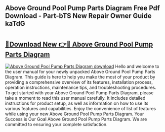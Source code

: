 ## Above Ground Pool Pump Parts Diagram Free Pdf Download - Part-bTS New Repair Owner Guide kaTdG

# <h2><a href="http://dfjrjc.blite.top/?on=Above+Ground+Pool+Pump+Parts+Diagram">🔗Download New 👉🔴 Above Ground Pool Pump Parts Diagram</a></h2>

[![Above Ground Pool Pump Parts Diagram download](https://i.imgur.com/lujVjoI.png)](http://dfjrjc.blite.top/?on=Above+Ground+Pool+Pump+Parts+Diagram)
Hello and welcome to the user manual for your newly unpacked Above Ground Pool Pump Parts Diagram. This guide is here to help you make the most of your product by providing a comprehensive overview of its features, installation process, operation instructions, maintenance tips, and troubleshooting procedures. To get started with your Above Ground Pool Pump Parts Diagram, please take a moment to read this user manual carefully. It includes detailed instructions for product setup, as well as information on how to use its various features and capabilities. Enjoy the convenience of list of features while using your new Above Ground Pool Pump Parts Diagram. Your Success is Our Goal Above Ground Pool Pump Parts Diagram. We are committed to ensuring your complete satisfaction.

